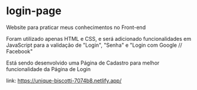 # login-page

Website para praticar meus conhecimentos no Front-end

Foram utilizado apenas HTML e CSS, e será adicionado funcionalidades em JavaScript para a validação de "Login", "Senha" e "Login com Google // Facebook"

Está sendo desenvolvido uma Página de Cadastro para melhor funcionalidade da Página de Login

link:  https://unique-biscotti-7074b8.netlify.app/
